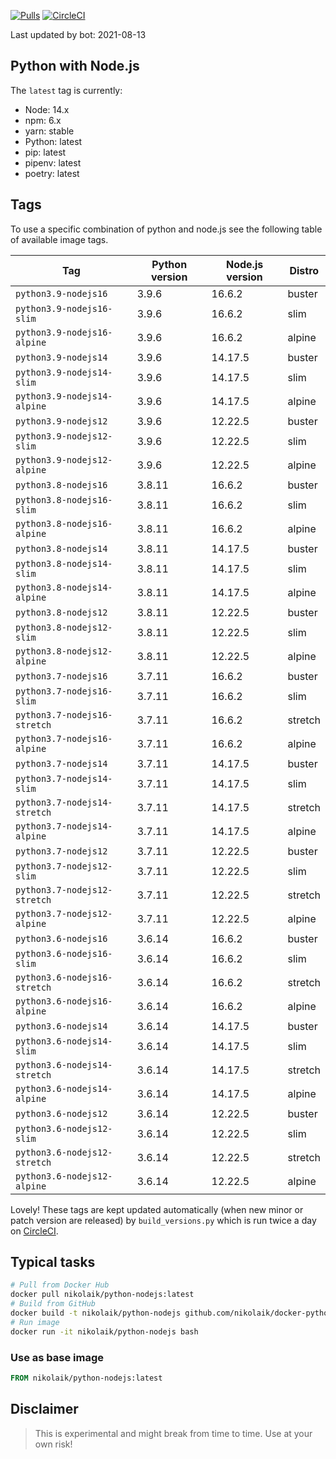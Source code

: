 [![Pulls](https://img.shields.io/docker/pulls/nikolaik/python-nodejs.svg?style=flat-square)](https://hub.docker.com/r/nikolaik/python-nodejs/)
[![CircleCI](https://img.shields.io/circleci/project/github/nikolaik/docker-python-nodejs.svg?style=flat-square)](https://circleci.com/gh/nikolaik/docker-python-nodejs)

Last updated by bot: 2021-08-13

## Python with Node.js
The `latest` tag is currently:

- Node: 14.x
- npm: 6.x
- yarn: stable
- Python: latest
- pip: latest
- pipenv: latest
- poetry: latest

## Tags
To use a specific combination of python and node.js see the following table of available image tags.

Tag | Python version | Node.js version | Distro
--- | --- | --- | ---
`python3.9-nodejs16` | 3.9.6 | 16.6.2 | buster
`python3.9-nodejs16-slim` | 3.9.6 | 16.6.2 | slim
`python3.9-nodejs16-alpine` | 3.9.6 | 16.6.2 | alpine
`python3.9-nodejs14` | 3.9.6 | 14.17.5 | buster
`python3.9-nodejs14-slim` | 3.9.6 | 14.17.5 | slim
`python3.9-nodejs14-alpine` | 3.9.6 | 14.17.5 | alpine
`python3.9-nodejs12` | 3.9.6 | 12.22.5 | buster
`python3.9-nodejs12-slim` | 3.9.6 | 12.22.5 | slim
`python3.9-nodejs12-alpine` | 3.9.6 | 12.22.5 | alpine
`python3.8-nodejs16` | 3.8.11 | 16.6.2 | buster
`python3.8-nodejs16-slim` | 3.8.11 | 16.6.2 | slim
`python3.8-nodejs16-alpine` | 3.8.11 | 16.6.2 | alpine
`python3.8-nodejs14` | 3.8.11 | 14.17.5 | buster
`python3.8-nodejs14-slim` | 3.8.11 | 14.17.5 | slim
`python3.8-nodejs14-alpine` | 3.8.11 | 14.17.5 | alpine
`python3.8-nodejs12` | 3.8.11 | 12.22.5 | buster
`python3.8-nodejs12-slim` | 3.8.11 | 12.22.5 | slim
`python3.8-nodejs12-alpine` | 3.8.11 | 12.22.5 | alpine
`python3.7-nodejs16` | 3.7.11 | 16.6.2 | buster
`python3.7-nodejs16-slim` | 3.7.11 | 16.6.2 | slim
`python3.7-nodejs16-stretch` | 3.7.11 | 16.6.2 | stretch
`python3.7-nodejs16-alpine` | 3.7.11 | 16.6.2 | alpine
`python3.7-nodejs14` | 3.7.11 | 14.17.5 | buster
`python3.7-nodejs14-slim` | 3.7.11 | 14.17.5 | slim
`python3.7-nodejs14-stretch` | 3.7.11 | 14.17.5 | stretch
`python3.7-nodejs14-alpine` | 3.7.11 | 14.17.5 | alpine
`python3.7-nodejs12` | 3.7.11 | 12.22.5 | buster
`python3.7-nodejs12-slim` | 3.7.11 | 12.22.5 | slim
`python3.7-nodejs12-stretch` | 3.7.11 | 12.22.5 | stretch
`python3.7-nodejs12-alpine` | 3.7.11 | 12.22.5 | alpine
`python3.6-nodejs16` | 3.6.14 | 16.6.2 | buster
`python3.6-nodejs16-slim` | 3.6.14 | 16.6.2 | slim
`python3.6-nodejs16-stretch` | 3.6.14 | 16.6.2 | stretch
`python3.6-nodejs16-alpine` | 3.6.14 | 16.6.2 | alpine
`python3.6-nodejs14` | 3.6.14 | 14.17.5 | buster
`python3.6-nodejs14-slim` | 3.6.14 | 14.17.5 | slim
`python3.6-nodejs14-stretch` | 3.6.14 | 14.17.5 | stretch
`python3.6-nodejs14-alpine` | 3.6.14 | 14.17.5 | alpine
`python3.6-nodejs12` | 3.6.14 | 12.22.5 | buster
`python3.6-nodejs12-slim` | 3.6.14 | 12.22.5 | slim
`python3.6-nodejs12-stretch` | 3.6.14 | 12.22.5 | stretch
`python3.6-nodejs12-alpine` | 3.6.14 | 12.22.5 | alpine

Lovely! These tags are kept updated automatically (when new minor or patch version are released) by `build_versions.py` which is run twice a day on [CircleCI](https://circleci.com/gh/nikolaik/docker-python-nodejs).

## Typical tasks
```bash
# Pull from Docker Hub
docker pull nikolaik/python-nodejs:latest
# Build from GitHub
docker build -t nikolaik/python-nodejs github.com/nikolaik/docker-python-nodejs
# Run image
docker run -it nikolaik/python-nodejs bash
```

### Use as base image
```Dockerfile
FROM nikolaik/python-nodejs:latest
```

## Disclaimer
> This is experimental and might break from time to time. Use at your own risk!
